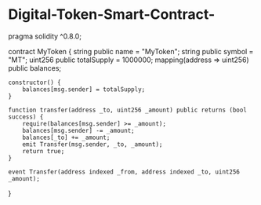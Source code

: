 # Digital-Token-Smart-Contract-

pragma solidity ^0.8.0;

contract MyToken {
    string public name = "MyToken";
    string public symbol = "MT";
    uint256 public totalSupply = 1000000;
    mapping(address => uint256) public balances;

    constructor() {
        balances[msg.sender] = totalSupply;
    }

    function transfer(address _to, uint256 _amount) public returns (bool success) {
        require(balances[msg.sender] >= _amount);
        balances[msg.sender] -= _amount;
        balances[_to] += _amount;
        emit Transfer(msg.sender, _to, _amount);
        return true;
    }

    event Transfer(address indexed _from, address indexed _to, uint256 _amount);
}
